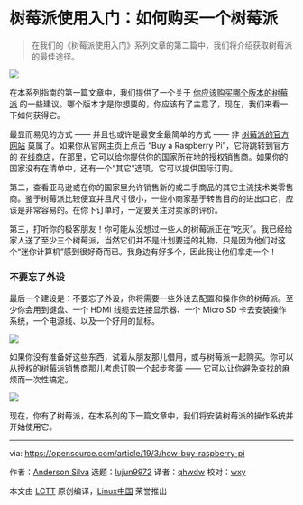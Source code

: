 [#]: collector: "lujun9972"
[#]: translator: "qhwdw"
[#]: reviewer: "wxy"
[#]: publisher: " "
[#]: url: " "
[#]: subject: "How to buy a Raspberry Pi"
[#]: via: "https://opensource.com/article/19/3/how-buy-raspberry-pi"
[#]: author: "Anderson Silva https://opensource.com/users/ansilva"

树莓派使用入门：如何购买一个树莓派
======

> 在我们的《树莓派使用入门》系列文章的第二篇中，我们将介绍获取树莓派的最佳途径。

![](https://opensource.com/sites/default/files/styles/image-full-size/public/lead-images/open_business_sign_store.jpg?itok=g4QibRqg)

在本系列指南的第一篇文章中，我们提供了一个关于 [你应该购买哪个版本的树莓派][1] 的一些建议。哪个版本才是你想要的，你应该有了主意了，现在，我们来看一下如何获得它。

最显而易见的方式 —— 并且也或许是最安全最简单的方式 —— 非 [树莓派的官方网站][2] 莫属了。如果你从官网主页上点击 “Buy a Raspberry Pi”，它将跳转到官方的 [在线商店][3]，在那里，它可以给你提供你的国家所在地的授权销售商。如果你的国家没有在清单中，还有一个“其它”选项，它可以提供国际订购。

第二，查看亚马逊或在你的国家里允许销售新的或二手商品的其它主流技术类零售商。鉴于树莓派比较便宜并且尺寸很小，一些小商家基于转售目的的进出口它，应该是非常容易的。在你下订单时，一定要关注对卖家的评价。

第三，打听你的极客朋友！你可能从没想过一些人的树莓派正在“吃灰”。我已经给家人送了至少三个树莓派，当然它们并不是计划要送的礼物，只是因为他们对这个“迷你计算机”感到很好奇而已。我身边有好多个，因此我让他们拿走一个！

### 不要忘了外设

最后一个建设是：不要忘了外设，你将需要一些外设去配置和操作你的树莓派。至少你会用到键盘、一个 HDMI 线缆去连接显示器、一个 Micro SD 卡去安装操作系统，一个电源线、以及一个好用的鼠标。

![](https://opensource.com/sites/default/files/uploads/raspberrypi_2a_pi0w-kit.jpg)

如果你没有准备好这些东西，试着从朋友那儿借用，或与树莓派一起购买。你可以从授权的树莓派销售商那儿考虑订购一个起步套装 —— 它可以让你避免查找的麻烦而一次性搞定。

![](https://opensource.com/sites/default/files/uploads/raspberrypi_2b_pi3b.jpg)

现在，你有了树莓派，在本系列的下一篇文章中，我们将安装树莓派的操作系统并开始使用它。

--------------------------------------------------------------------------------

via: https://opensource.com/article/19/3/how-buy-raspberry-pi

作者：[Anderson Silva][a]
选题：[lujun9972][b]
译者：[qhwdw](https://github.com/qhwdw)
校对：[wxy](https://github.com/wxy)

本文由 [LCTT](https://github.com/LCTT/TranslateProject) 原创编译，[Linux中国](https://linux.cn/) 荣誉推出

[a]: https://opensource.com/users/ansilva
[b]: https://github.com/lujun9972
[1]: https://linux.cn/article-10611-1.html
[2]: https://www.raspberrypi.org/
[3]: https://www.raspberrypi.org/products/

